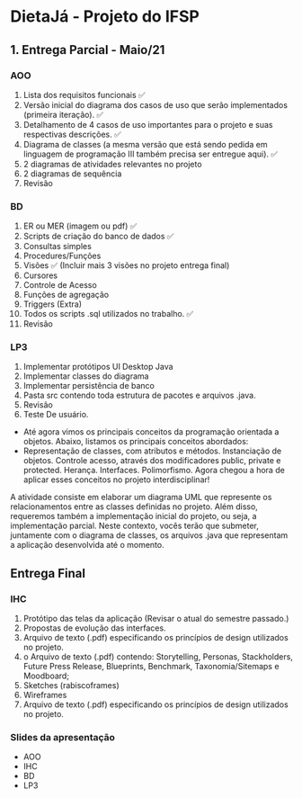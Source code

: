 # DietaJá - Projeto do IFSP

## 1. Entrega Parcial - Maio/21
### AOO
1. Lista dos requisitos funcionais :white_check_mark:
2. Versão inicial do diagrama dos casos de uso que serão implementados (primeira iteração). :white_check_mark:
3. Detalhamento de 4 casos de uso importantes para o projeto e suas respectivas descrições. :white_check_mark:
4. Diagrama de classes (a mesma versão que está sendo pedida em linguagem de programação III também precisa ser entregue aqui). :white_check_mark:
5. 2 diagramas de atividades relevantes no projeto
6. 2 diagramas de sequência
7. Revisão

### BD
1. ER ou MER (imagem ou pdf) :white_check_mark:
2. Scripts de criação do banco de dados :white_check_mark:
3. Consultas simples
4. Procedures/Funções
5.  Visões :white_check_mark: (Incluir mais 3 visões no projeto entrega final)
6. Cursores
7. Controle de Acesso
8. Funções de agregação 
9.  Triggers (Extra)
10. Todos os scripts .sql utilizados no trabalho. :white_check_mark:
11. Revisão

### LP3
1. Implementar protótipos UI Desktop Java
2. Implementar classes do diagrama 
3. Implementar persistência de banco
4. Pasta src contendo toda estrutura de pacotes e arquivos .java.
5. Revisão
6. Teste De usuário.
- Até agora vimos os principais conceitos da programação orientada a objetos. Abaixo, listamos os principais conceitos abordados:
- Representação de classes, com atributos e métodos. Instanciação de objetos. Controle acesso, através dos modificadores public, private e protected. Herança. Interfaces. Polimorfismo. Agora chegou a hora de aplicar esses conceitos no projeto interdisciplinar!

A atividade consiste em elaborar um diagrama UML que represente os relacionamentos entre as classes definidas no projeto. Além disso, requeremos também a implementação inicial do projeto, ou seja, a implementação parcial. Neste contexto, vocês terão que submeter, juntamente com o diagrama de classes, os arquivos .java que representam a aplicação desenvolvida até o momento.

## Entrega Final
###  IHC
1.  Protótipo das telas da aplicação (Revisar o atual do semestre passado.)
2. Propostas de evolução das interfaces.
3. Arquivo de texto (.pdf) especificando os princípios de design utilizados no projeto.
4. o Arquivo de texto (.pdf) contendo: Storytelling, Personas, Stackholders, Future Press Release, Blueprints, Benchmark, Taxonomia/Sitemaps e Moodboard;
5. Sketches (rabiscoframes)
6. Wireframes
7. Arquivo de texto (.pdf) especificando os princípios de design
utilizados no projeto.

### Slides da apresentação
- AOO
- IHC
- BD
- LP3
